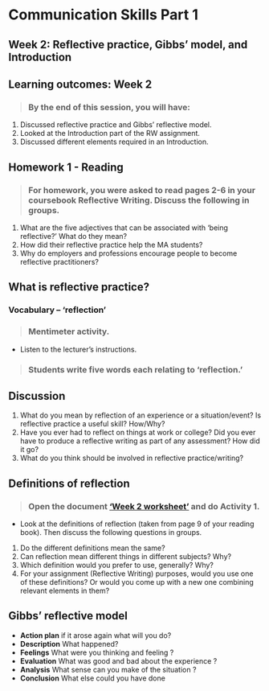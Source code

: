 # Communication Skills Part 1
## Week 2: Reflective practice, Gibbs’ model, and Introduction

## Learning outcomes: Week 2
>### By the end of this session, you will have:

1. Discussed reflective practice and Gibbs’ reflective model.
2. Looked at the Introduction part of the RW assignment.
3. Discussed different elements required in an Introduction.

## Homework 1 - Reading

>### For homework, you were asked to read pages 2-6 in your coursebook Reflective Writing. Discuss the following in groups.

1. What are the five adjectives that can be associated with ‘being reflective?’ What do they mean?
2. How did their reflective practice help the MA students?
3. Why do employers and professions encourage people to become reflective practitioners?


## What is reflective practice?

### Vocabulary – ‘reflection’ 

>### Mentimeter activity.
- Listen to the lecturer’s instructions.
>### Students write five words each relating to ‘reflection.’

## Discussion 

1. What do you mean by reflection of an experience or a situation/event?
Is reflective practice a useful skill? How/Why?
2. Have you ever had to reflect on things at work or college? Did you ever have to produce a reflective writing  as part of any assessment? How did it go?
3. What do you think should be involved in reflective practice/writing?

## Definitions of reflection

>### Open the document [‘Week 2 worksheet’](/csweek2GibbsModel%26Introduction/materials/CS1Week2worksheetStudents.md) and do Activity 1.
-   Look at the definitions of reflection (taken from page 9 of your reading book). Then discuss the following questions in groups.
1. Do the different definitions mean the same? 
2. Can reflection mean different things in different subjects?  Why?
3. Which definition would you prefer to use, generally? Why? 
4. For your assignment (Reflective Writing) purposes, would you use one of these definitions? Or would you come up with a new one combining relevant elements in them?

## Gibbs’ reflective model

- **Action plan** if it arose again what will you do?
- **Description** What happened?
- **Feelings** What were you thinking and feeling ?
- **Evaluation** What was good and bad about the experience ?
- **Analysis** What sense can you make of the situation ?
- **Conclusion** What else could you have done



    